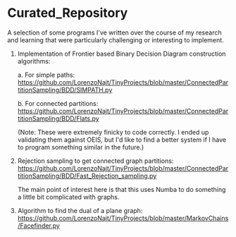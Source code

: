 # Curated_Repository

A selection of some programs I've written over the course of my research and learning that were particularly challenging or interesting to implement.

1. Implementation of Frontier based Binary Decision Diagram construction algorithms: 

   a. For simple paths: https://github.com/LorenzoNajt/TinyProjects/blob/master/ConnectedPartitionSampling/BDD/SIMPATH.py

   b. For connected partitions: https://github.com/LorenzoNajt/TinyProjects/blob/master/ConnectedPartitionSampling/BDD/Flats.py

   (Note: These were extremely finicky to code correctly. I ended up validating them against OEIS, but I'd like to find a better system if I have to program something similar in the future.)

2. Rejection sampling to get connected graph partitions: https://github.com/LorenzoNajt/TinyProjects/blob/master/ConnectedPartitionSampling/BDD/Fast_Rejection_sampling.py

   The main point of interest here is that this uses Numba to do something a little bit complicated with graphs.

3. Algorithm to find the dual of a plane graph: https://github.com/LorenzoNajt/TinyProjects/blob/master/MarkovChains/Facefinder.py

